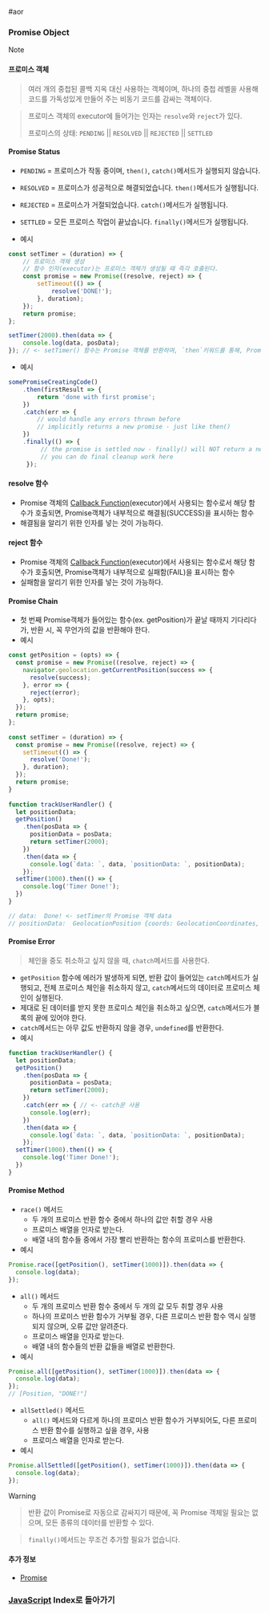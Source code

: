 #aor 
### Promise Object
>[!note]
>#### 프로미스 객체
>
>>여러 개의 중첩된 콜백 지옥 대신 사용하는 객체이며, 하나의 중첩 레벨을 사용해 코드를 가독성있게 만들어 주는 비동기 코드를 감싸는 객체이다.
>
>>프로미스 객체의 executor에 들어가는 인자는 `resolve`와 `reject`가 있다.
>>
>>프로미스의 상태: `PENDING` || `RESOLVED` || `REJECTED` || `SETTLED`
#### Promise Status
- `PENDING` = 프로미스가 작동 중이며, `then()`, `catch()`메서드가 실행되지 않습니다.
- `RESOLVED` = 프로미스가 성공적으로 해결되었습니다. `then()`메서드가 실행됩니다.
- `REJECTED` = 프로미스가 거절되었습니다. `catch()`메서드가 실행됩니다.
- `SETTLED` = 모든 프로미스 작업이 끝났습니다. `finally()`메서드가 실행됩니다.

- 예시
```js
const setTimer = (duration) => {
	// 프로미스 객체 생성
	// 함수 인자(executor)는 프로미스 객체가 생성될 때 즉각 호출된다.
	const promise = new Promise((resolve, reject) => {
		setTimeout(() => {
			resolve('DONE!');
		}, duration);
	});
	return promise;
};

setTimer(2000).then(data => {
	console.log(data, posData);
}); // <- setTimer() 함수는 Promise 객체를 반환하며, `then`키워드를 통해, Promise객체의 데이터를 가지고 다음 콜백 함수로 넘어갈 수 있다.
```

- 예시
```js
somePromiseCreatingCode()
	.then(firstResult => {
		return 'done with first promise';
	})
	.catch(err => {
		// would handle any errors thrown before
		// implicitly returns a new promise - just like then()
	})
	.finally(() => {
		 // the promise is settled now - finally() will NOT return a new promise!
		 // you can do final cleanup work here
	 });
```
#### resolve 함수
- Promise 객체의 [Callback Function](AOR/Development/JavaScript/Advanced%20Function/Callback%20Function.md)(executor)에서 사용되는 함수로서 해당 함수가 호출되면, Promise객체가 내부적으로 해결됨(SUCCESS)을 표시하는 함수
- 해결됨을 알리기 위한 인자를 넣는 것이 가능하다.
#### reject 함수
- Promise 객체의 [Callback Function](AOR/Development/JavaScript/Advanced%20Function/Callback%20Function.md)(executor)에서 사용되는 함수로서 해당 함수가 호출되면, Promise객체가 내부적으로 실패함(FAIL)을 표시하는 함수
- 실패함을 알리기 위한 인자를 넣는 것이 가능하다.
#### Promise Chain
- 첫 번째 Promise객체가 들어있는 함수(ex. getPosition)가 끝날 때까지 기다리다가, 반환 시, 꼭 무언가의 값을 반환해야 한다.
- 예시
```js  
const getPosition = (opts) => {
  const promise = new Promise((resolve, reject) => {
    navigator.geolocation.getCurrentPosition(success => {
      resolve(success);
    }, error => {
      reject(error);
    }, opts);
  });
  return promise;
};
  
const setTimer = (duration) => {
  const promise = new Promise((resolve, reject) => {
    setTimeout(() => {
      resolve('Done!');
    }, duration);
  });
  return promise;
}
  
function trackUserHandler() {
  let positionData;
  getPosition()
    .then(posData => {
      positionData = posData;
      return setTimer(2000);
    })
    .then(data => {
      console.log(`data: `, data, `positionData: `, positionData);
    });
  setTimer(1000).then(() => {
    console.log('Timer Done!');
  })
}

// data:  Done! <- setTimer의 Promise 객체 data
// positionData:  GeolocationPosition {coords: GeolocationCoordinates, timestamp: 1696470186431} <- getPosition의 Promise 객체 데이터
```
#### Promise Error
> 체인을 중도 취소하고 싶지 않을 때, `chatch`메서드를 사용한다.

- `getPosition` 함수에 에러가 발생하게 되면, 반환 값이 들어있는 `catch`메서드가 실행되고, 전체 프로미스 체인을 취소하지 않고, `catch`메서드의 데이터로 프로미스 체인이 실행된다.
- 제대로 된 데이터를 받지 못한 프로미스 체인을 취소하고 싶으면, `catch`메서드가 블록의 끝에 있어야 한다.
- `catch`메서드는 아무 값도 반환하지 않을 경우, `undefined`를 반환한다.
- 예시
```js
function trackUserHandler() {
  let positionData;
  getPosition()
    .then(posData => {
      positionData = posData;
      return setTimer(2000);
    })
    .catch(err => { // <- catch문 사용
	  console.log(err);
    })
    .then(data => {
      console.log(`data: `, data, `positionData: `, positionData);
    });
  setTimer(1000).then(() => {
    console.log('Timer Done!');
  })
}
```
#### Promise Method
- `race()` 메서드
	- 두 개의 프로미스 반환 함수 중에서 하나의 값만 취할 경우 사용
	- 프로미스 배열을 인자로 받는다.
	- 배열 내의 함수들 중에서 가장 빨리 반환하는 함수의 프로미스를 반환한다.
- 예시
```js
Promise.race([getPosition(), setTimer(1000)]).then(data => {
  console.log(data);
});
```

- `all()` 메서드
	- 두 개의 프로미스 반환 함수 중에서 두 개의 값 모두 취할 경우 사용
	- 하나의 프로미스 반환 함수가 거부될 경우, 다른 프로미스 반환 함수 역시 실행되지 않으며, 오류 값만 알려준다.
	- 프로미스 배열을 인자로 받는다.
	- 배열 내의 함수들의 반환 값들을 배열로 반환한다.
- 예시
```js
Promise.all([getPosition(), setTimer(1000)]).then(data => {
  console.log(data);
});
// [Position, "DONE!"]
```

- `allSettled()` 메서드
	- `all()` 메서드와 다르게 하나의 프로미스 반환 함수가 거부되어도, 다른 프로미스 반환 함수를 실행하고 싶을 경우, 사용
	- 프로미스 배열을 인자로 받는다.
- 예시
```js
Promise.allSettled([getPosition(), setTimer(1000)]).then(data => {
  console.log(data);
});
```

>[!warning]
>>반환 값이 Promise로 자동으로 감싸지기 때문에, 꼭 Promise 객체일 필요는 없으며, 모든 종류의 데이터를 반환할 수 있다.
>
>>`finally()`메서드는 무조건 추가할 필요가 없습니다.
#### 추가 정보
- [Promise](https://developers.google.com/web/fundamentals/primers/promises)
### [JavaScript](../../../Dev-Index/JavaScript.md) Index로 돌아가기